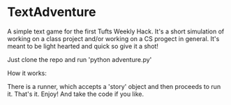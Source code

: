 TextAdventure
=============

A simple text game for the first Tufts Weekly Hack.
It's a short simulation of working on a class project and/or working on a CS progect in general.
It's meant to be light hearted and quick so give it a shot!

Just clone the repo and run 'python adventure.py'

How it works:

There is a runner, which accepts a 'story' object and then proceeds to run it. That's it. Enjoy! And take the code if you like.
